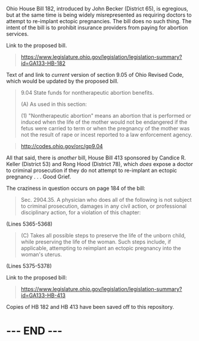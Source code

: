 Ohio House Bill 182, introduced by John Becker (District 65), is
egregious, but at the same time is being widely misrepresented as
requiring doctors to attempt to re-implant ectopic pregnancies. The bill
does no such thing. The intent of the bill is to prohibit insurance
providers from paying for abortion services.

Link to the proposed bill.

>  <https://www.legislature.ohio.gov/legislation/legislation-summary?id=GA133-HB-182>

Text of and link to _current_ version of section 9.05 of Ohio Revised
Code, which would be updated by the proposed bill.

>  9.04 State funds for nontherapeutic abortion benefits.
>  
>  (A) As used in this section:
>  
>  (1) "Nontherapeutic abortion" means an abortion that is performed or
>  induced when the life of the mother would not be endangered if the
>  fetus were carried to term or when the pregnancy of the mother was
>  not the result of rape or incest reported to a law enforcement
>  agency. 

>  <http://codes.ohio.gov/orc/gp9.04>

All that said, there is _another_ bill, House Bill 413 sponsored by
Candice R. Keller (District 53) and Rong Hood (District 78), which
_does_ expose a doctor to criminal prosecution if they do not attempt to
re-implant an ectopic pregnancy . . . Good Grief.

The craziness in question occurs on page 184 of the bill:

>  Sec. 2904.35. A physician who does all of the following is not
>  subject to criminal prosecution, damages in any civil action, or
>  professional disciplinary action, for a violation of this chapter:

(Lines 5365-5368)

>  (C) Takes all possible steps to preserve the life of the unborn
>  child, while preserving the life of the woman. Such steps include, if
>  applicable, attempting to reimplant an ectopic pregnancy into the
>  woman's uterus.

(Lines 5375-5378)

Link to the proposed bill:

>  <https://www.legislature.ohio.gov/legislation/legislation-summary?id=GA133-HB-413>

Copies of HB 182 and HB 413 have been saved off to this repository.


# --- END --- #

